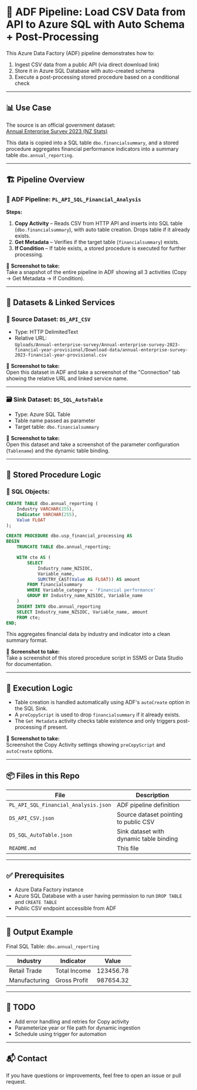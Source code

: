 # 🚀 ADF Pipeline: Load CSV Data from API to Azure SQL with Auto Schema + Post-Processing

This Azure Data Factory (ADF) pipeline demonstrates how to:

1. Ingest CSV data from a public API (via direct download link)
2. Store it in Azure SQL Database with auto-created schema
3. Execute a post-processing stored procedure based on a conditional check

---

## 📊 Use Case

The source is an official government dataset:  
[Annual Enterprise Survey 2023 (NZ Stats)](https://www.stats.govt.nz/assets/Uploads/Annual-enterprise-survey/Annual-enterprise-survey-2023-financial-year-provisional/Download-data/annual-enterprise-survey-2023-financial-year-provisional.csv)

This data is copied into a SQL table `dbo.financialsummary`, and a stored procedure aggregates financial performance indicators into a summary table `dbo.annual_reporting`.

---

## 🏗️ Pipeline Overview

### 📌 ADF Pipeline: `PL_API_SQL_Financial_Analysis`

**Steps:**

1. **Copy Activity** – Reads CSV from HTTP API and inserts into SQL table (`dbo.financialsummary`), with auto table creation. Drops table if it already exists.
2. **Get Metadata** – Verifies if the target table (`financialsummary`) exists.
3. **If Condition** – If table exists, a stored procedure is executed for further processing.

📸 **Screenshot to take:**  
Take a snapshot of the entire pipeline in ADF showing all 3 activities (Copy → Get Metadata → If Condition).

---

## 📁 Datasets & Linked Services

### 🔗 Source Dataset: `DS_API_CSV`
- Type: HTTP DelimitedText
- Relative URL:  
  `Uploads/Annual-enterprise-survey/Annual-enterprise-survey-2023-financial-year-provisional/Download-data/annual-enterprise-survey-2023-financial-year-provisional.csv`

📸 **Screenshot to take:**  
Open this dataset in ADF and take a screenshot of the "Connection" tab showing the relative URL and linked service name.

---

### 🗃️ Sink Dataset: `DS_SQL_AutoTable`
- Type: Azure SQL Table
- Table name passed as parameter
- Target table: `dbo.financialsummary`

📸 **Screenshot to take:**  
Open this dataset and take a screenshot of the parameter configuration (`Tablename`) and the dynamic table binding.

---

## 🧠 Stored Procedure Logic

### 📄 SQL Objects:

```sql
CREATE TABLE dbo.annual_reporting (
    Industry VARCHAR(255),
    Indicator VARCHAR(255),
    Value FLOAT
);
```

```sql
CREATE PROCEDURE dbo.usp_financial_processing AS
BEGIN
    TRUNCATE TABLE dbo.annual_reporting;

    WITH cte AS (
        SELECT 
            Industry_name_NZSIOC,
            Variable_name,
            SUM(TRY_CAST(Value AS FLOAT)) AS amount
        FROM financialsummary
        WHERE Variable_category = 'Financial performance'
        GROUP BY Industry_name_NZSIOC, Variable_name
    )
    INSERT INTO dbo.annual_reporting
    SELECT Industry_name_NZSIOC, Variable_name, amount
    FROM cte;
END;
```

This aggregates financial data by industry and indicator into a clean summary format.

📸 **Screenshot to take:**  
Take a screenshot of this stored procedure script in SSMS or Data Studio for documentation.

---

## 📌 Execution Logic

- Table creation is handled automatically using ADF's `autoCreate` option in the SQL Sink.
- A `preCopyScript` is used to drop `financialsummary` if it already exists.
- The `Get Metadata` activity checks table existence and only triggers post-processing if present.

📸 **Screenshot to take:**  
Screenshot the Copy Activity settings showing `preCopyScript` and `autoCreate` options.

---

## 📦 Files in this Repo

| File | Description |
|------|-------------|
| `PL_API_SQL_Financial_Analysis.json` | ADF pipeline definition |
| `DS_API_CSV.json` | Source dataset pointing to public CSV |
| `DS_SQL_AutoTable.json` | Sink dataset with dynamic table binding |
| `README.md` | This file |

---

## ✅ Prerequisites

- Azure Data Factory instance
- Azure SQL Database with a user having permission to run `DROP TABLE` and `CREATE TABLE`
- Public CSV endpoint accessible from ADF

---

## 🏁 Output Example

Final SQL Table: `dbo.annual_reporting`

| Industry            | Indicator         | Value     |
|---------------------|-------------------|-----------|
| Retail Trade        | Total Income      | 123456.78 |
| Manufacturing       | Gross Profit      | 987654.32 |

---

## 🔧 TODO

- Add error handling and retries for Copy activity
- Parameterize year or file path for dynamic ingestion
- Schedule using trigger for automation

---

## 📬 Contact

If you have questions or improvements, feel free to open an issue or pull request.

